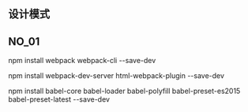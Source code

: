 ## 设计模式

## NO_01

npm install webpack webpack-cli --save-dev

npm install webpack-dev-server html-webpack-plugin --save-dev

npm install babel-core babel-loader babel-polyfill babel-preset-es2015 babel-preset-latest --save-dev  


